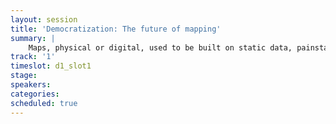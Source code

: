 ```yaml
---
layout: session
title: 'Democratization: The future of mapping'
summary: |
    Maps, physical or digital, used to be built on static data, painstakingly collected by professionals and typically out of date by the time they hit public use. That changed when maps went mobile. Today, consumer expectations are that the map in your car or on your device reflects the world as it is. Right now. This fundamentally changes the market and puts a premium on real time data and better resolution to drive services from traffic to ride sharing. Industry veterans Manik Gupta, VP of Product at Uber and Di-Ann Eisner, Director of Growth at Waze talk about how the market has evolved and how the next ten years of mapping will be radically different from the previous 2,000 years.
track: '1'
timeslot: d1_slot1
stage:
speakers:
categories:
scheduled: true
---
```

